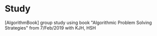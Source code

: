 # Study
[AlgorithmBook]
group study using book "Algorithmic Problem Solving Strategies"
from 7/Feb/2019
with KJH, HSH
